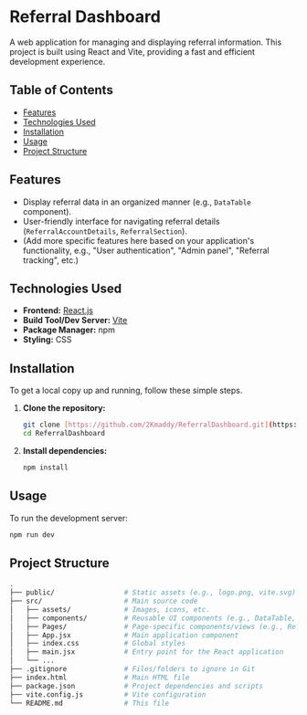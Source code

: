 # Referral Dashboard

A web application for managing and displaying referral information. This project is built using React and Vite, providing a fast and efficient development experience.

## Table of Contents

* [Features](#features)
* [Technologies Used](#technologies-used)
* [Installation](#installation)
* [Usage](#usage)
* [Project Structure](#project-structure)


## Features

* Display referral data in an organized manner (e.g., `DataTable` component).
* User-friendly interface for navigating referral details (`ReferralAccountDetails`, `ReferralSection`).
* (Add more specific features here based on your application's functionality, e.g., "User authentication", "Admin panel", "Referral tracking", etc.)

## Technologies Used

* **Frontend:** [React.js](https://react.dev/)
* **Build Tool/Dev Server:** [Vite](https://vitejs.dev/)
* **Package Manager:** npm
* **Styling:** CSS

## Installation

To get a local copy up and running, follow these simple steps.

1.  **Clone the repository:**
    ```bash
    git clone [https://github.com/2Kmaddy/ReferralDashboard.git](https://github.com/2Kmaddy/ReferralDashboard.git)
    cd ReferralDashboard
    ```

2.  **Install dependencies:**
    ```bash
    npm install
    ```

## Usage

To run the development server:

```bash
npm run dev
```

## Project Structure
```bash
.
├── public/                 # Static assets (e.g., logo.png, vite.svg)
├── src/                    # Main source code
│   ├── assets/             # Images, icons, etc.
│   ├── components/         # Reusable UI components (e.g., DataTable, Header, Footer)
│   ├── Pages/              # Page-specific components/views (e.g., ReferralPage)
│   ├── App.jsx             # Main application component
│   ├── index.css           # Global styles
│   ├── main.jsx            # Entry point for the React application
│   └── ...
├── .gitignore              # Files/folders to ignore in Git
├── index.html              # Main HTML file
├── package.json            # Project dependencies and scripts
├── vite.config.js          # Vite configuration
└── README.md               # This file
```
